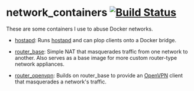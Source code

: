 # network\_containers [![Build Status](https://drone.jonnrb.com/api/badges/jon/network_containers/status.svg?branch=master)](https://drone.jonnrb.com/jon/network_containers)

These are some containers I use to abuse Docker networks.

 - [hostapd](./hostapd): Runs [hostapd](https://w1.fi/hostapd/) and can plop
   clients onto a Docker bridge.

 - [router\_base](./router_base): Simple NAT that masquerades traffic from one
   network to another. Also serves as a base image for more custom router-type
   network appliances.

 - [router\_openvpn](./router_base): Builds on router\_base to provide an
   [OpenVPN](https://openvpn.net/index.php/open-source.html) client that
   masquerades a network's traffic.
